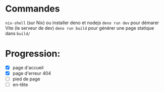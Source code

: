 # Commandes

`nix-shell` (sur Nix) ou installer deno et nodejs
`deno run dev` pour démarer Vite (le serveur de dev)
`deno run build` pour générer une page statique dans `build/`

# Progression:

 - [x] page d'accueil
 - [x] page d'erreur 404
 - [ ] pied de page
 - [ ] en-tête
